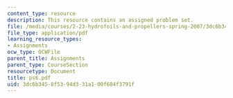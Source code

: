 ```yaml
---
content_type: resource
description: This resource contains an assigned problem set.
file: /media/courses/2-23-hydrofoils-and-propellers-spring-2007/3dc6b3458f5394d331a100f684f3791f_ps6.pdf
file_type: application/pdf
learning_resource_types:
- Assignments
ocw_type: OCWFile
parent_title: Assignments
parent_type: CourseSection
resourcetype: Document
title: ps6.pdf
uid: 3dc6b345-8f53-94d3-31a1-00f684f3791f
---
```

